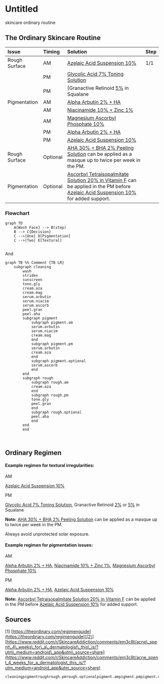 # Untitled

skincare ordinary routine



## The Ordinary Skincare Routine

| Issue | Timing | Solution | Step |
| :--- | :--- | :--- | :--- |
| Rough Surface | AM | [Azelaic Acid Suspension 10%](https://theordinary.com/product/rdn-azelaic-acid-suspension-10pct-30ml) | 1/1 |
|  | PM | [Glycolic Acid 7% Toning Solution](https://theordinary.com/product/rdn-glycolic-acid-7pct-toning-solution-240ml) |  |
|  | PM | \[Granactive Retinoid [5%](https://theordinary.com/product/rdn-granactive-retinoid-5pct-in-squalane-30ml) in Squalane |  |
| Pigmentation | AM | [Alpha Arbutin 2% + HA](https://theordinary.com/product/rdn-alpha-arbutin-2pct-ha-30ml) |  |
|  | AM | [Niacinamide 10% + Zinc 1%](https://theordinary.com/product/rdn-niacinamide-10pct-zinc-1pct-30ml) |  |
|  | AM | [Magnesium Ascorbyl Phosphate 10%](https://theordinary.com/product/rdn-magnesium-ascorbyl-phosphate-10pct-30ml) |  |
|  | PM | [Alpha Arbutin 2% + HA](https://theordinary.com/product/rdn-alpha-arbutin-2pct-ha-30ml) |  |
|  | PM | [Azelaic Acid Suspension 10%](https://theordinary.com/product/rdn-azelaic-acid-suspension-10pct-30ml) |  |
| Rough Surface | Optional | [AHA 30% + BHA 2% Peeling Solution](https://theordinary.com/product/rdn-aha-30pct-bha-2pct-peeling-solution-30ml) can be applied as a masque up to twice per week in the PM. |  |
| Pigmentation | Optional | [Ascorbyl Tetraisopalmitate Solution 20% in Vitamin F](https://theordinary.com/product/rdn-ascorbyl-tetraisopalmitate-solution-20pct-in-vitamin-f-30ml) can be applied in the PM before [Azelaic Acid Suspension 10%](https://theordinary.com/product/rdn-azelaic-acid-suspension-10pct-30ml) for added support. |  |

### Flowchart

```text
graph TD
    A[Wash Face] --> B(step)
    B --> C{Decision}
    C -->|One| D[Pigmentation]
    C -->|Two| E[Textural]
    
```

And 



```text
graph TB %% Comment {TB LR}
    subgraph cleaning
    	wash
    	stridex
    	sunscreen
    	tone.gly
    	cream.aza
    	cream.mag
    	serum.arbutin
    	serum.niacim
    	serum.ascorb
    	peel.gran
    	peel.aha
        subgraph pigment
			subgraph pigment.am
            serum.arbutin   
            serum.niacim
            cream.mag
            end        
            subgraph pigment.pm
            serum.arbutin
            cream.aza
            end
            subgraph pigment.optional
            serum.ascorb
            end
		end
        subgraph rough
            subgraph rough.am
            cream.aza        
            end        
            subgraph rough.pm
            tone.gly
            peel.gran
            end
            subgraph rough.optional
            peel.aha
            end
		end
	    end



```

## Ordinary Regimen

#### Example regimen for textural irregularities:

AM

[Azelaic Acid Suspension 10%](https://theordinary.com/product/rdn-azelaic-acid-suspension-10pct-30ml)

PM

[Glycolic Acid 7% Toning Solution](https://theordinary.com/product/rdn-glycolic-acid-7pct-toning-solution-240ml), Granactive Retinoid [2%](https://theordinary.com/product/rdn-granactive-retinoid-2pct-in-squalane-30ml) or [5%](https://theordinary.com/product/rdn-granactive-retinoid-5pct-in-squalane-30ml) in Squalane

**Note:** [AHA 30% + BHA 2% Peeling Solution](https://theordinary.com/product/rdn-aha-30pct-bha-2pct-peeling-solution-30ml) can be applied as a masque up to twice per week in the PM.

Always avoid unprotected solar exposure.

#### Example regimen for pigmentation issues:

AM

[Alpha Arbutin 2% + HA](https://theordinary.com/product/rdn-alpha-arbutin-2pct-ha-30ml), [Niacinamide 10% + Zinc 1%](https://theordinary.com/product/rdn-niacinamide-10pct-zinc-1pct-30ml), [Magnesium Ascorbyl Phosphate 10%](https://theordinary.com/product/rdn-magnesium-ascorbyl-phosphate-10pct-30ml)

PM

[Alpha Arbutin 2% + HA](https://theordinary.com/product/rdn-alpha-arbutin-2pct-ha-30ml), [Azelaic Acid Suspension 10%](https://theordinary.com/product/rdn-azelaic-acid-suspension-10pct-30ml)

**Note:** [Ascorbyl Tetraisopalmitate Solution 20% in Vitamin F](https://theordinary.com/product/rdn-ascorbyl-tetraisopalmitate-solution-20pct-in-vitamin-f-30ml) can be applied in the PM before [Azelaic Acid Suspension 10%](https://theordinary.com/product/rdn-azelaic-acid-suspension-10pct-30ml) for added support.

## Sources

\[1\]  [https://theordinary.com/regimenguide](https://theordinary.com/regimenguide)\[2\]  [https://www.reddit.com/r/SkincareAddiction/comments/em3c8t/acne\_spent\_4\_weeks\_for\_a\_dermatologist\_this\_is/?utm\_medium=android\_app&utm\_source=share](https://www.reddit.com/r/SkincareAddiction/comments/em3c8t/acne_spent_4_weeks_for_a_dermatologist_this_is/?utm_medium=android_app&utm_source=share)

```text
cleaningpigmentroughrough.pmrough.optionalpigment.ampigment.pmpigment.optionalwashstridexsunscreentone.glycream.azacream.magserum.arbutinserum.niacimserum.ascorbpeel.granpeel.aharough.am
```

